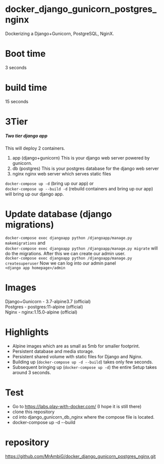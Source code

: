 # docker_django_gunicorn_postgres_nginx
Dockerizing a Django+Gunicorn, PostgreSQL, NginX.

# Boot time
3 seconds

# build time
15 seconds

# 3Tier
##### Two tier django app
This will deploy 2 containers.
1. app (django+gunicorn)
This is your django web server powered by gunicorn.
2. db (postgres)
This is your postgres database for the django web server
3. nginx
nginx web server which serves static files

`docker-compose up -d` (bring up our app) or  
`docker-compose up --build -d` (rebuild containers and bring up our app)  
will bring up our django app.  

# Update database (django migrations)
`docker-compose exec djangoapp python /djangoapp/manage.py makemigrations` and  
`docker-compose exec djangoapp python /djangoapp/manage.py migrate` will  
do the migrations. After this we can create our admin user.  
`docker-compose exec djangoapp python /djangoapp/manage.py createsuperuser`
Now we can log into our admin panel  
`<django app homepage>/admin`

# Images
Django+Gunicorn - 3.7-alpine3.7 (official)  
Postgres - postgres:11-alpine (official)  
Nginx - nginx:1.15.0-alpine (official)  

# Highlights
 - Alpine images which are as small as 5mb for smaller footprint.  
 - Persistent database and media storage.  
 - Persistent shared volume with static files for Django and Nginx.
 - Building up (`docker-compose up -d --build`) takes only few seconds.  
 - Subsequent bringing up (`docker-compose up -d`) the entire Setup takes around 3 seconds.  

# Test
 - Go to https://labs.play-with-docker.com/ (I hope it is still there)
 - clone this repository
 - cd into django_gunicorn_db_nginx where the compose file is located.  
 - docker-compose up -d --build

# repository
https://github.com/MrAmbiG/docker_django_gunicorn_postgres_nginx.git
